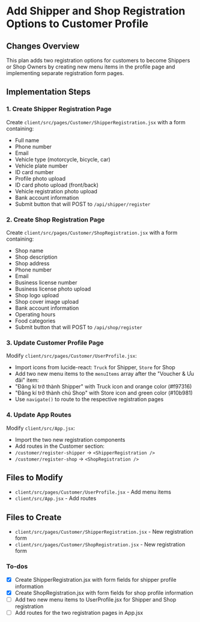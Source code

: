 <!-- c2764f4d-8d4b-4bba-aed1-3faf2dbc8412 c947e74d-1f04-454c-b258-7b7a4b8ba78b -->
# Add Shipper and Shop Registration Options to Customer Profile

## Changes Overview

This plan adds two registration options for customers to become Shippers or Shop Owners by creating new menu items in the profile page and implementing separate registration form pages.

## Implementation Steps

### 1. Create Shipper Registration Page

Create `client/src/pages/Customer/ShipperRegistration.jsx` with a form containing:

- Full name
- Phone number
- Email
- Vehicle type (motorcycle, bicycle, car)
- Vehicle plate number
- ID card number
- Profile photo upload
- ID card photo upload (front/back)
- Vehicle registration photo upload
- Bank account information
- Submit button that will POST to `/api/shipper/register`

### 2. Create Shop Registration Page

Create `client/src/pages/Customer/ShopRegistration.jsx` with a form containing:

- Shop name
- Shop description
- Shop address
- Phone number
- Email
- Business license number
- Business license photo upload
- Shop logo upload
- Shop cover image upload
- Bank account information
- Operating hours
- Food categories
- Submit button that will POST to `/api/shop/register`

### 3. Update Customer Profile Page

Modify `client/src/pages/Customer/UserProfile.jsx`:

- Import icons from lucide-react: `Truck` for Shipper, `Store` for Shop
- Add two new menu items to the `menuItems` array after the "Voucher & Ưu đãi" item:
- "Đăng kí trở thành Shipper" with Truck icon and orange color (#f97316)
- "Đăng kí trở thành chủ Shop" with Store icon and green color (#10b981)
- Use `navigate()` to route to the respective registration pages

### 4. Update App Routes

Modify `client/src/App.jsx`:

- Import the two new registration components
- Add routes in the Customer section:
- `/customer/register-shipper` → `<ShipperRegistration />`
- `/customer/register-shop` → `<ShopRegistration />`

## Files to Modify

- `client/src/pages/Customer/UserProfile.jsx` - Add menu items
- `client/src/App.jsx` - Add routes

## Files to Create

- `client/src/pages/Customer/ShipperRegistration.jsx` - New registration form
- `client/src/pages/Customer/ShopRegistration.jsx` - New registration form

### To-dos

- [x] Create ShipperRegistration.jsx with form fields for shipper profile information
- [x] Create ShopRegistration.jsx with form fields for shop profile information
- [ ] Add two new menu items to UserProfile.jsx for Shipper and Shop registration
- [ ] Add routes for the two registration pages in App.jsx